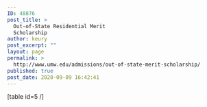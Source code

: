 ```yaml
---
ID: 48876
post_title: >
  Out-of-State Residential Merit
  Scholarship
author: keury
post_excerpt: ""
layout: page
permalink: >
  http://www.umw.edu/admissions/out-of-state-merit-scholarship/
published: true
post_date: 2020-09-09 16:42:41
---
```

[table id=5 /]

&nbsp;